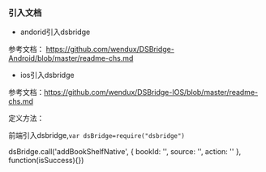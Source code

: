 ### 引入文档

- andorid引入dsbridge

参考文档： https://github.com/wendux/DSBridge-Android/blob/master/readme-chs.md

- ios引入dsbridge

参考文档：https://github.com/wendux/DSBridge-IOS/blob/master/readme-chs.md


定义方法：

前端引入dsbridge,`var dsBridge=require("dsbridge")`

dsBridge.call('addBookShelfNative', {
  bookId: '',
  source: '',
  action: ''
}, function(isSuccess){})





